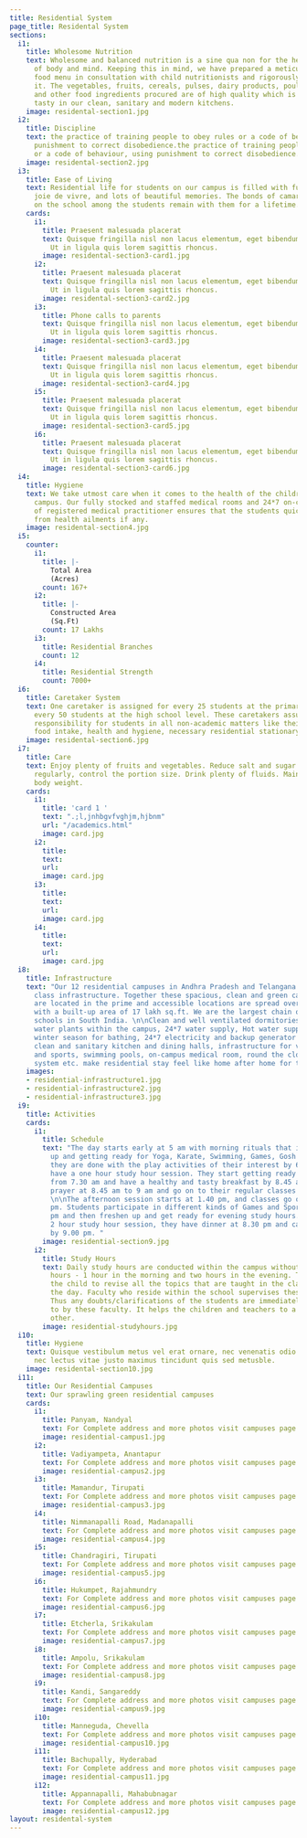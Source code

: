 ```yaml
---
title: Residential System
page_title: Residental System
sections:
  i1:
    title: Wholesome Nutrition
    text: Wholesome and balanced nutrition is a sine qua non for the healthy growth
      of body and mind. Keeping this in mind, we have prepared a meticulously planned
      food menu in consultation with child nutritionists and rigorously adhere to
      it. The vegetables, fruits, cereals, pulses, dairy products, poultry products
      and other food ingredients procured are of high quality which is then cooked
      tasty in our clean, sanitary and modern kitchens.
    image: residental-section1.jpg
  i2:
    title: Discipline
    text: the practice of training people to obey rules or a code of behaviour, using
      punishment to correct disobedience.the practice of training people to obey rules
      or a code of behaviour, using punishment to correct disobedience.
    image: residental-section2.jpg
  i3:
    title: Ease of Living
    text: Residential life for students on our campus is filled with fun, friendships,
      joie de vivre, and lots of beautiful memories. The bonds of camaraderie developed
      on the school among the students remain with them for a lifetime.
    cards:
      i1:
        title: Praesent malesuada placerat
        text: Quisque fringilla nisl non lacus elementum, eget bibendum orci ornare.
          Ut in ligula quis lorem sagittis rhoncus.
        image: residental-section3-card1.jpg
      i2:
        title: Praesent malesuada placerat
        text: Quisque fringilla nisl non lacus elementum, eget bibendum orci ornare.
          Ut in ligula quis lorem sagittis rhoncus.
        image: residental-section3-card2.jpg
      i3:
        title: Phone calls to parents
        text: Quisque fringilla nisl non lacus elementum, eget bibendum orci ornare.
          Ut in ligula quis lorem sagittis rhoncus.
        image: residental-section3-card3.jpg
      i4:
        title: Praesent malesuada placerat
        text: Quisque fringilla nisl non lacus elementum, eget bibendum orci ornare.
          Ut in ligula quis lorem sagittis rhoncus.
        image: residental-section3-card4.jpg
      i5:
        title: Praesent malesuada placerat
        text: Quisque fringilla nisl non lacus elementum, eget bibendum orci ornare.
          Ut in ligula quis lorem sagittis rhoncus.
        image: residental-section3-card5.jpg
      i6:
        title: Praesent malesuada placerat
        text: Quisque fringilla nisl non lacus elementum, eget bibendum orci ornare.
          Ut in ligula quis lorem sagittis rhoncus.
        image: residental-section3-card6.jpg
  i4:
    title: Hygiene
    text: We take utmost care when it comes to the health of the children within the
      campus. Our fully stocked and staffed medical rooms and 24*7 on-call availability
      of registered medical practitioner ensures that the students quickly recover
      from health ailments if any.
    image: residental-section4.jpg
  i5:
    counter:
      i1:
        title: |-
          Total Area
          (Acres)
        count: 167+
      i2:
        title: |-
          Constructed Area
          (Sq.Ft)
        count: 17 Lakhs
      i3:
        title: Residential Branches
        count: 12
      i4:
        title: Residential Strength
        count: 7000+
  i6:
    title: Caretaker System
    text: One caretaker is assigned for every 25 students at the primary level and
      every 50 students at the high school level. These caretakers assume the complete
      responsibility for students in all non-academic matters like their daily schedule,
      food intake, health and hygiene, necessary residential stationary etc.
    image: residental-section6.jpg
  i7:
    title: Care
    text: Enjoy plenty of fruits and vegetables. Reduce salt and sugar intake. Eat
      regularly, control the portion size. Drink plenty of fluids. Maintain a healthy
      body weight.
    cards:
      i1:
        title: 'card 1 '
        text: ".;l,jnhbgvfvghjm,hjbnm"
        url: "/academics.html"
        image: card.jpg
      i2:
        title: 
        text: 
        url: 
        image: card.jpg
      i3:
        title: 
        text: 
        url: 
        image: card.jpg
      i4:
        title: 
        text: 
        url: 
        image: card.jpg
  i8:
    title: Infrastructure
    text: "Our 12 residential campuses in Andhra Pradesh and Telangana have best in
      class infrastructure. Together these spacious, clean and green campuses which
      are located in the prime and accessible locations are spread over 167 acres
      with a built-up area of 17 lakh sq.ft. We are the largest chain of residential
      schools in South India. \n\nClean and well ventilated dormitories, mineral drinking
      water plants within the campus, 24*7 water supply, Hot water supply during the
      winter season for bathing, 24*7 electricity and backup generator power supply,
      clean and sanitary kitchen and dining halls, infrastructure for various games
      and sports, swimming pools, on-campus medical room, round the clock security
      system etc. make residential stay feel like home after home for the students."
    images:
    - residential-infrastructure1.jpg
    - residential-infrastructure2.jpg
    - residential-infrastructure3.jpg
  i9:
    title: Activities
    cards:
      i1:
        title: Schedule
        text: "The day starts early at 5 am with morning rituals that include freshening
          up and getting ready for Yoga, Karate, Swimming, Games, Gosh etc. After
          they are done with the play activities of their interest by 6.30 am, they
          have a one hour study hour session. They start getting ready for school
          from 7.30 am and have a healthy and tasty breakfast by 8.45 am. They attend
          prayer at 8.45 am to 9 am and go on to their regular classes until 1 pm.
          \n\nThe afternoon session starts at 1.40 pm, and classes go on until 5.00
          pm. Students participate in different kinds of Games and Sports until 6.30
          pm and then freshen up and get ready for evening study hours. After the
          2 hour study hour session, they have dinner at 8.30 pm and call it a day
          by 9.00 pm. "
        image: residential-section9.jpg
      i2:
        title: Study Hours
        text: Daily study hours are conducted within the campus without fail for three
          hours - 1 hour in the morning and two hours in the evening. This time helps
          the child to revise all the topics that are taught in the classroom during
          the day. Faculty who reside within the school supervises these study hours.
          Thus any doubts/clarifications of the students are immediately attended
          to by these faculty. It helps the children and teachers to a bond with each
          other.
        image: residential-studyhours.jpg
  i10:
    title: Hygiene
    text: Quisque vestibulum metus vel erat ornare, nec venenatis odio tempus. Aenean
      nec lectus vitae justo maximus tincidunt quis sed metusble.
    image: residental-section10.jpg
  i11:
    title: Our Residential Campuses
    text: Our sprawling green residential campuses
    cards:
      i1:
        title: Panyam, Nandyal
        text: For Complete address and more photos visit campuses page.
        image: residential-campus1.jpg
      i2:
        title: Vadiyampeta, Anantapur
        text: For Complete address and more photos visit campuses page.
        image: residential-campus2.jpg
      i3:
        title: Mamandur, Tirupati
        text: For Complete address and more photos visit campuses page.
        image: residential-campus3.jpg
      i4:
        title: Nimmanapalli Road, Madanapalli
        text: For Complete address and more photos visit campuses page.
        image: residential-campus4.jpg
      i5:
        title: Chandragiri, Tirupati
        text: For Complete address and more photos visit campuses page.
        image: residential-campus5.jpg
      i6:
        title: Hukumpet, Rajahmundry
        text: For Complete address and more photos visit campuses page.
        image: residential-campus6.jpg
      i7:
        title: Etcherla, Srikakulam
        text: For Complete address and more photos visit campuses page.
        image: residential-campus7.jpg
      i8:
        title: Ampolu, Srikakulam
        text: For Complete address and more photos visit campuses page.
        image: residential-campus8.jpg
      i9:
        title: Kandi, Sangareddy
        text: For Complete address and more photos visit campuses page.
        image: residential-campus9.jpg
      i10:
        title: Manneguda, Chevella
        text: For Complete address and more photos visit campuses page.
        image: residential-campus10.jpg
      i11:
        title: Bachupally, Hyderabad
        text: For Complete address and more photos visit campuses page.
        image: residential-campus11.jpg
      i12:
        title: Appannapalli, Mahabubnagar
        text: For Complete address and more photos visit campuses page.
        image: residential-campus12.jpg
layout: residental-system
---
```


